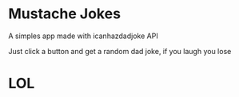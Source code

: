 # Mustache Jokes
 
 A simples app made with icanhazdadjoke API 
 
 Just click a button and get a random dad joke, if you laugh you lose
 
 # LOL